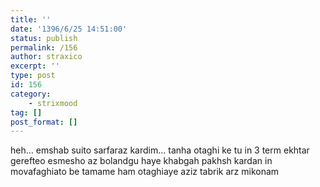 ```yaml
---
title: ''
date: '1396/6/25 14:51:00'
status: publish
permalink: /156
author: straxico
excerpt: ''
type: post
id: 156
category:
    - strixmood
tag: []
post_format: []
---
```

heh… emshab suito sarfaraz kardim… tanha otaghi ke tu in 3 term ekhtar gerefteo esmesho az bolandgu haye khabgah pakhsh kardan in movafaghiato be tamame ham otaghiaye aziz tabrik arz mikonam